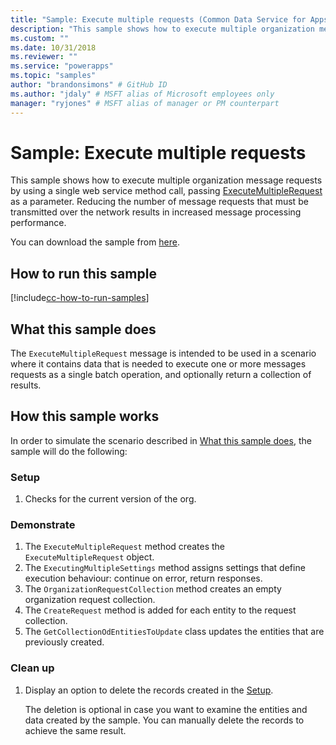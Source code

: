 ```yaml
---
title: "Sample: Execute multiple requests (Common Data Service for Apps) | Microsoft Docs" # Intent and product brand in a unique string of 43-59 chars including spaces
description: "This sample shows how to execute multiple organization messages requestsby using a single web service method call." # 115-145 characters including spaces. This abstract displays in the search result.
ms.custom: ""
ms.date: 10/31/2018
ms.reviewer: ""
ms.service: "powerapps"
ms.topic: "samples"
author: "brandonsimons" # GitHub ID
ms.author: "jdaly" # MSFT alias of Microsoft employees only
manager: "ryjones" # MSFT alias of manager or PM counterpart
---
```

# Sample: Execute multiple requests

This sample shows how to execute multiple organization message requests by using a single web service method call, passing [ExecuteMultipleRequest](https://docs.microsoft.com/en-us/dotnet/api/microsoft.xrm.sdk.messages.executemultiplerequest?view=dynamics-general-ce-9) as a parameter. Reducing the number of message requests that must be transmitted over the network results in increased message processing performance.

You can download the sample from [here](https://github.com/Microsoft/PowerApps-Samples/tree/master/cds/orgsvc/C%23/ExecutemultipleRequests).

## How to run this sample

[!include[cc-how-to-run-samples](../../includes/cc-how-to-run-samples.md)]

## What this sample does

The `ExecuteMultipleRequest` message is intended to be used in a scenario where it contains data that is needed to execute one or more messages requests as a single batch operation, and optionally return a collection of results.

## How this sample works

In order to simulate the scenario described in [What this sample does](#what-this-sample-does), the sample will do the following:

### Setup

1. Checks for the current version of the org.

### Demonstrate

1. The `ExecuteMultipleRequest` method creates the `ExecuteMultipleRequest` object.
1. The `ExecutingMultipleSettings` method assigns settings that define execution behaviour: continue on error, return responses.
1. The `OrganizationRequestCollection` method creates an empty organization request collection.
1. The `CreateRequest` method is added for each entity to the request collection.
1. The `GetCollectionOdEntitiesToUpdate` class updates the entities that are previously created.


### Clean up

1. Display an option to delete the records created in the [Setup](#setup).

    The deletion is optional in case you want to examine the entities and data created by the sample. You can manually delete the records to achieve the same result.
